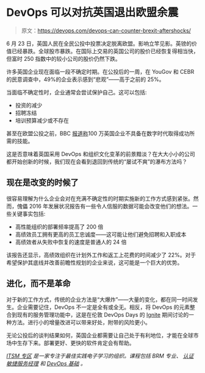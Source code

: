 # DevOps 可以对抗英国退出欧盟余震

> 原文：<https://devops.com/devops-can-counter-brexit-aftershocks/>

6 月 23 日，英国人民在全民公投中投票决定脱离欧盟。影响立竿见影。英镑的价值已经暴跌。全球股市暴跌。在国际上交易的英国公司的股价已经恢复得相当快，但富时 250 指数中的较小公司的股价仍然下跌。

许多英国企业现在面临一段不确定时期。在公投后的一周，在 YouGov 和 CEBR 的民意调查中，49%的企业表示感到“悲观”——高于之前的 25%。

当面临不确定性时，企业通常会尝试保护自己。这可以包括:

*   投资的减少
*   招聘冻结
*   培训预算减少或不存在

甚至在欧盟公投之前，BBC [报道称](https://www.bbc.co.uk/news/technology-34570344)100 万英国企业不具备在数字时代取得成功所需的技能。

这是否意味着英国采用 DevOps 和组织文化变革的前景黯淡？在大大小小的公司都开始创新的时候，我们现在会看到退回到传统的“屡试不爽”的瀑布方法吗？

## 现在是改变的时候了

很容易理解为什么企业会对在充满不确定性的时期实施新的工作方式感到紧张。然而，傀儡 2016 年发展状况报告有一些令人信服的数据可能会改变他们的想法。一些关键事实包括:

*   高性能组织的部署频率提高了 200 倍
*   高绩效员工拥有更高的员工忠诚度——这可能让他们避免招聘和入职成本
*   高绩效者从失败中恢复的速度是普通人的 24 倍

该报告还显示，高绩效组织在计划外工作和返工上花费的时间减少了 22%。对于希望保护其底线并改善前瞻性规划的企业来说，这可能是一个巨大的优势。

## 进化，而不是革命

对于新的工作方式，传统的企业方法是“大爆炸”——大量的变化，都在同一时间发生。企业需要记住，DevOps 不一定是全有或全无。相反，将 DevOps 的元素整合到现有的服务管理功能中，这是在伦敦 DevOps Days 的 [Ignite](http://itsm.zone/knowledge-desk/agile-your-itil) 期间讨论的一种方法。进行小的增量改进可以带来好处，附带的风险更小。

无论公投后的谈判结果如何，英国企业都需要让自己处于有利地位，才能在全球市场中生存下来。部署更好、更快的软件肯定会有帮助。

[*ITSM 专区*](http://itsm.zone/) *是一家专注于最佳实践电子学习的组织。课程包括 BRM 专业、* [*认证敏捷服务经理*](http://itsm.zone/online-training/casm/certified-agile-service-manager) *和* [*DevOps 基础*](http://itsm.zone/online-training/devops/devops-foundation-course) *。*